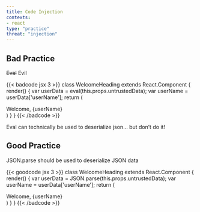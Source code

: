 ```yaml
---
title: Code Injection
contexts:
- react
type: "practice"
threat: "injection"
---
```


## Bad Practice

<s>Eval</s> Evil

{{< badcode jsx 3 >}}
class WelcomeHeading extends React.Component {
  render() {
    var userData = eval(this.props.untrustedData);
    var userName = userData['userName'];
    return (
      <div className="welcomeHeading">
        Welcome, {userName}
      </div>
    )
  }
}
{{< /badcode >}}

Eval can technically be used to deserialize json… but don’t do it!

## Good Practice

JSON.parse should be used to deserialize JSON data

{{< goodcode jsx 3 >}}
class WelcomeHeading extends React.Component {
  render() {
    var userData = JSON.parse(this.props.untrustedData);
    var userName = userData['userName'];
    return (
      <div className="welcomeHeading">
        Welcome, {userName}
      </div>
    )
  }
}
{{< /badcode >}}

